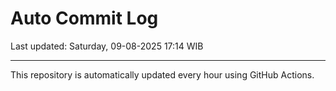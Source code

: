 # Auto Commit Log

Last updated: Saturday, 09-08-2025 17:14 WIB

---

This repository is automatically updated every hour using GitHub Actions.
